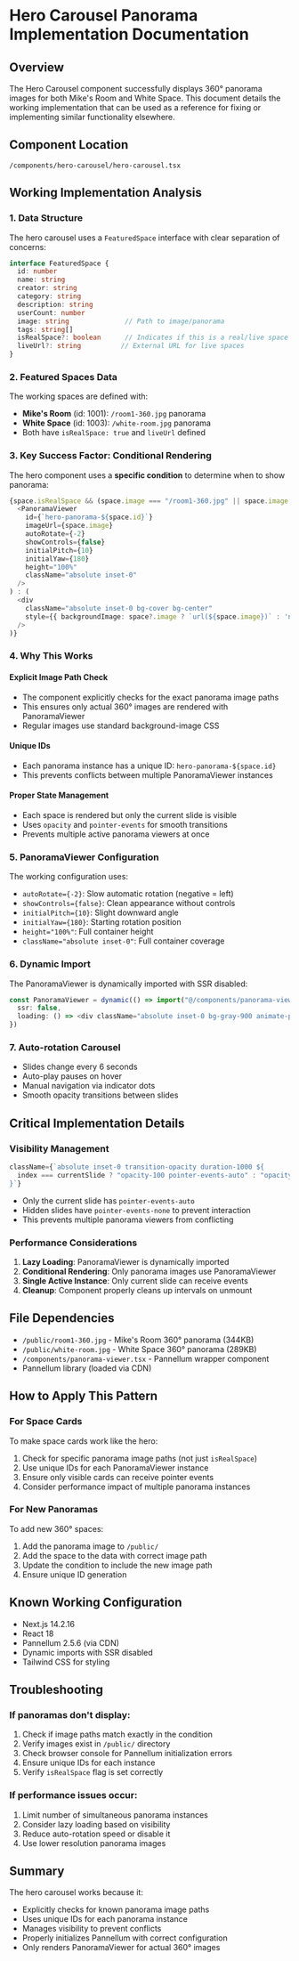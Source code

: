 # Hero Carousel Panorama Implementation Documentation

## Overview
The Hero Carousel component successfully displays 360° panorama images for both Mike's Room and White Space. This document details the working implementation that can be used as a reference for fixing or implementing similar functionality elsewhere.

## Component Location
`/components/hero-carousel/hero-carousel.tsx`

## Working Implementation Analysis

### 1. Data Structure
The hero carousel uses a `FeaturedSpace` interface with clear separation of concerns:

```typescript
interface FeaturedSpace {
  id: number
  name: string
  creator: string
  category: string
  description: string
  userCount: number
  image: string              // Path to image/panorama
  tags: string[]
  isRealSpace?: boolean      // Indicates if this is a real/live space
  liveUrl?: string          // External URL for live spaces
}
```

### 2. Featured Spaces Data
The working spaces are defined with:
- **Mike's Room** (id: 1001): `/room1-360.jpg` panorama
- **White Space** (id: 1003): `/white-room.jpg` panorama
- Both have `isRealSpace: true` and `liveUrl` defined

### 3. Key Success Factor: Conditional Rendering
The hero component uses a **specific condition** to determine when to show panorama:

```typescript
{space.isRealSpace && (space.image === "/room1-360.jpg" || space.image === "/white-room.jpg") ? (
  <PanoramaViewer
    id={`hero-panorama-${space.id}`}
    imageUrl={space.image}
    autoRotate={-2}
    showControls={false}
    initialPitch={10}
    initialYaw={180}
    height="100%"
    className="absolute inset-0"
  />
) : (
  <div
    className="absolute inset-0 bg-cover bg-center"
    style={{ backgroundImage: space?.image ? `url(${space.image})` : 'none' }}
  />
)}
```

### 4. Why This Works

#### Explicit Image Path Check
- The component explicitly checks for the exact panorama image paths
- This ensures only actual 360° images are rendered with PanoramaViewer
- Regular images use standard background-image CSS

#### Unique IDs
- Each panorama instance has a unique ID: `hero-panorama-${space.id}`
- This prevents conflicts between multiple PanoramaViewer instances

#### Proper State Management
- Each space is rendered but only the current slide is visible
- Uses `opacity` and `pointer-events` for smooth transitions
- Prevents multiple active panorama viewers at once

### 5. PanoramaViewer Configuration
The working configuration uses:
- `autoRotate={-2}`: Slow automatic rotation (negative = left)
- `showControls={false}`: Clean appearance without controls
- `initialPitch={10}`: Slight downward angle
- `initialYaw={180}`: Starting rotation position
- `height="100%"`: Full container height
- `className="absolute inset-0"`: Full container coverage

### 6. Dynamic Import
The PanoramaViewer is dynamically imported with SSR disabled:
```typescript
const PanoramaViewer = dynamic(() => import("@/components/panorama-viewer"), {
  ssr: false,
  loading: () => <div className="absolute inset-0 bg-gray-900 animate-pulse" />
})
```

### 7. Auto-rotation Carousel
- Slides change every 6 seconds
- Auto-play pauses on hover
- Manual navigation via indicator dots
- Smooth opacity transitions between slides

## Critical Implementation Details

### Visibility Management
```typescript
className={`absolute inset-0 transition-opacity duration-1000 ${
  index === currentSlide ? "opacity-100 pointer-events-auto" : "opacity-0 pointer-events-none"
}`}
```
- Only the current slide has `pointer-events-auto`
- Hidden slides have `pointer-events-none` to prevent interaction
- This prevents multiple panorama viewers from conflicting

### Performance Considerations
1. **Lazy Loading**: PanoramaViewer is dynamically imported
2. **Conditional Rendering**: Only panorama images use PanoramaViewer
3. **Single Active Instance**: Only current slide can receive events
4. **Cleanup**: Component properly cleans up intervals on unmount

## File Dependencies
- `/public/room1-360.jpg` - Mike's Room 360° panorama (344KB)
- `/public/white-room.jpg` - White Space 360° panorama (289KB)
- `/components/panorama-viewer.tsx` - Pannellum wrapper component
- Pannellum library (loaded via CDN)

## How to Apply This Pattern

### For Space Cards
To make space cards work like the hero:
1. Check for specific panorama image paths (not just `isRealSpace`)
2. Use unique IDs for each PanoramaViewer instance
3. Ensure only visible cards can receive pointer events
4. Consider performance impact of multiple panorama instances

### For New Panoramas
To add new 360° spaces:
1. Add the panorama image to `/public/`
2. Add the space to the data with correct image path
3. Update the condition to include the new image path
4. Ensure unique ID generation

## Known Working Configuration
- Next.js 14.2.16
- React 18
- Pannellum 2.5.6 (via CDN)
- Dynamic imports with SSR disabled
- Tailwind CSS for styling

## Troubleshooting

### If panoramas don't display:
1. Check if image paths match exactly in the condition
2. Verify images exist in `/public/` directory
3. Check browser console for Pannellum initialization errors
4. Ensure unique IDs for each instance
5. Verify `isRealSpace` flag is set correctly

### If performance issues occur:
1. Limit number of simultaneous panorama instances
2. Consider lazy loading based on visibility
3. Reduce auto-rotation speed or disable it
4. Use lower resolution panorama images

## Summary
The hero carousel works because it:
- Explicitly checks for known panorama image paths
- Uses unique IDs for each panorama instance
- Manages visibility to prevent conflicts
- Properly initializes Pannellum with correct configuration
- Only renders PanoramaViewer for actual 360° images